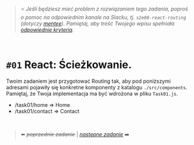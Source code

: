 > :star: *Jeśli będziesz mieć problem z rozwiązaniem tego zadania, poproś o pomoc na odpowiednim kanale na Slacku, tj. `s2e08-react-routing` (dotyczy [mentee](https://devmentor.pl/mentoring-javascript/)). Pamiętaj, aby treść Twojego wpisu spełniała [odpowiednie kryteria](https://devmentor.pl/jak-prosic-o-pomoc/).*

&nbsp;

# `#01` React: Ścieżkowanie.


Twoim zadaniem jest przygotować Routing tak, aby pod poniższymi adresami pojawiły się konkretne komponenty z katalogu `./src/components`. Pamiętaj, że Twoja implementacja ma być wdrożona w pliku `Task01.js`.

- /task01/home => Home
- /task01/contact => Contact

&nbsp;


> :arrow_left: ~~*poprzednie zadanie*~~ | [*następne zadanie*](./../02) :arrow_right:
